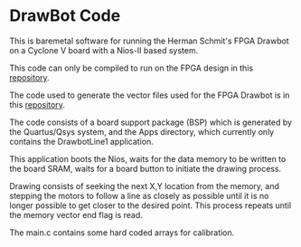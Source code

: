 # DrawBot Code #

This is baremetal software for running the Herman Schmit's FPGA Drawbot on a Cyclone V board with a Nios-II based system.

This code can only be compiled to run on the FPGA design in this [repository](https://bitbucket.org/herman_schmit/drawbotverilogoshboard).

The code used to generate the vector files used for the FPGA Drawbot is in this [repository](https://bitbucket.org/herman_schmit/fpgadrawbot). 

The code consists of a board support package (BSP) which is generated by the Quartus/Qsys system, and the Apps directory, which currently only contains the DrawbotLine1 application.

This application boots the Nios, waits for the data memory to be written to the board SRAM, waits for a board button to initiate the drawing process.

Drawing consists of seeking the next X,Y location from the memory, and stepping the motors to follow a line as closely as possible until it is no longer possible to get closer to the desired point. This process repeats until the memory vector end flag is read.

The main.c contains some hard coded arrays for calibration. 



